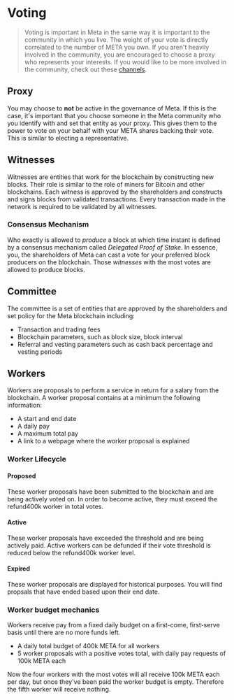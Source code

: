 # Voting

> Voting is important in Meta in the same way it is important to the community in which you live. The weight of your vote is directly correlated to the number of META you own. If you aren't heavily involved in the community, you are encouraged to choose a proxy who represents your interests. If you would like to be more involved in the community, check out these [channels](/help/introduction/meta).

## Proxy

You may choose to **not** be active in the governance of Meta. If this is the case, it's important that you choose someone in the Meta community who you identify with and set that entity as your proxy. This gives them to the power to vote on your behalf with your META shares backing their vote. This is similar to electing a representative.

## Witnesses

Witnesses are entities that work for the blockchain by constructing new blocks. Their role is similar to the role of miners for Bitcoin and other blockchains. Each witness is approved by the shareholders and constructs and signs blocks from validated transactions. Every transaction made in the network is required to be validated by all witnesses.

### Consensus Mechanism

Who exactly is allowed to *produce* a block at which time instant is defined by a
consensus mechanism called *Delegated Proof of Stake*. In essence, you, the
shareholders of Meta can cast a vote for your preferred block producers on the blockchain. Those *witnesses* with the most votes are allowed to produce blocks.


## Committee

The committee is a set of entities that are approved by the shareholders and set policy for the Meta blockchain including:

* Transaction and trading fees
* Blockchain parameters, such as block size, block interval
* Referral and vesting parameters such as cash back percentage and vesting periods

## Workers

Workers are proposals to perform a service in return for a salary from the blockchain. A worker proposal contains at a minimum the following information:

* A start and end date
* A daily pay
* A maximum total pay
* A link to a webpage where the worker proposal is explained

### Worker Lifecycle

#### Proposed
These worker proposals have been submitted to the blockchain and are being actively voted on. In order to become active, they must exceed the refund400k worker in total votes.
#### Active
These worker proposals have exceeded the threshold and are being actively paid. Active workers can be defunded if their vote threshold is reduced below the refund400k worker level.
#### Expired
These worker proposals are displayed for historical purposes. You will find propsals that have ended based upon their end date.

### Worker budget mechanics
Workers receive pay from a fixed daily budget on a first-come, first-serve basis until there are no more funds left.

* A daily total budget of 400k META for all workers
* 5 worker proposals with a positive votes total, with daily pay requests of 100k META each

Now the four workers with the most votes will all receive 100k META each per day, but once they've been paid the worker budget is empty. Therefore the fifth worker will receive nothing.

